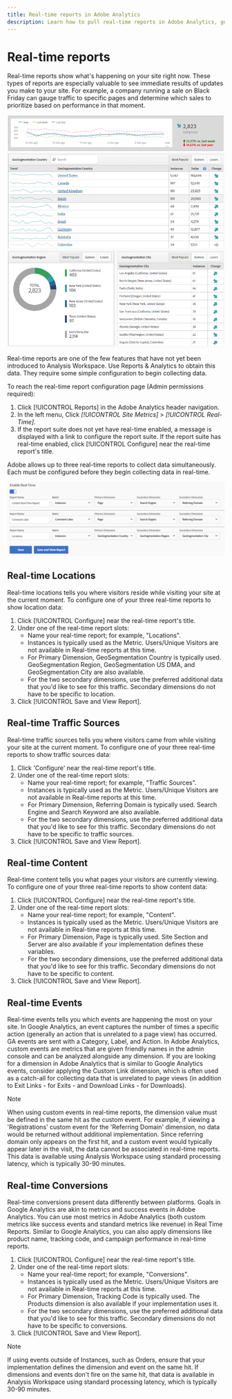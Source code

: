 ```yaml
---
title: Real-time reports in Adobe Analytics
description: Learn how to pull real-time reports in Adobe Analytics, geared towards users more familiar with Google Analytics.
---
```


# Real-time reports

Real-time reports show what's happening on your site right now. These types of reports are especially valuable to see immediate results of updates you make to your site. For example, a company running a sale on Black Friday can gauge traffic to specific pages and determine which sales to prioritize based on performance in that moment.

![Real-time report](/help/technotes/ga-to-aa/assets/realtime.png)

Real-time reports are one of the few features that have not yet been introduced to Analysis Workspace. Use Reports & Analytics to obtain this data. They require some simple configuration to begin collecting data.

To reach the real-time report configuration page (Admin permissions required):

1. Click [!UICONTROL Reports] in the Adobe Analytics header navigation.
2. In the left menu, Click *[!UICONTROL Site Metrics]* > *[!UICONTROL Real-Time]*.
3. If the report suite does not yet have real-time enabled, a message is displayed with a link to configure the report suite. If the report suite has real-time enabled, click [!UICONTROL Configure] near the real-time report's title.

Adobe allows up to three real-time reports to collect data simultaneously. Each must be configured before they begin collecting data in real-time.

![Real-time report configuration](/help/technotes/ga-to-aa/assets/realtime_config.png)

## Real-time Locations

Real-time locations tells you where visitors reside while visiting your site at the current moment. To configure one of your three real-time reports to show location data:

1. Click [!UICONTROL Configure] near the real-time report's title.
2. Under one of the real-time report slots:
   * Name your real-time report; for example, "Locations".
   * Instances is typically used as the Metric. Users/Unique Visitors are not available in Real-time reports at this time.
   * For Primary Dimension, GeoSegmentation Country is typically used. GeoSegmentation Region, GeoSegmentation US DMA, and GeoSegmentation City are also available.
   * For the two secondary dimensions, use the preferred additional data that you'd like to see for this traffic. Secondary dimensions do not have to be specific to location.
3. Click [!UICONTROL Save and View Report].

## Real-time Traffic Sources

Real-time traffic sources tells you where visitors came from while visiting your site at the current moment. To configure one of your three real-time reports to show traffic sources data:

1. Click 'Configure' near the real-time report's title.
2. Under one of the real-time report slots:
   * Name your real-time report; for example, "Traffic Sources".
   * Instances is typically used as the Metric. Users/Unique Visitors are not available in Real-time reports at this time.
   * For Primary Dimension, Referring Domain is typically used. Search Engine and Search Keyword are also available.
   * For the two secondary dimensions, use the preferred additional data that you'd like to see for this traffic. Secondary dimensions do not have to be specific to traffic sources.
3. Click [!UICONTROL Save and View Report].

## Real-time Content

Real-time content tells you what pages your visitors are currently viewing. To configure one of your three real-time reports to show content data:

1. Click [!UICONTROL Configure] near the real-time report's title.
2. Under one of the real-time report slots:
   * Name your real-time report; for example, "Content".
   * Instances is typically used as the Metric. Users/Unique Visitors are not available in Real-time reports at this time.
   * For Primary Dimension, Page is typically used. Site Section and Server are also available if your implementation defines these variables.
   * For the two secondary dimensions, use the preferred additional data that you'd like to see for this traffic. Secondary dimensions do not have to be specific to content.
3. Click [!UICONTROL Save and View Report].

## Real-time Events

Real-time events tells you which events are happening the most on your site. In Google Analytics, an event captures the number of times a specific action (generally an action that is unrelated to a page view) has occurred. GA events are sent with a Category, Label, and Action. In Adobe Analytics, custom events are metrics that are given friendly names in the admin console and can be analyzed alongside any dimension. If you are looking for a dimension in Adobe Analytics that is similar to Google Analytics events, consider applying the Custom Link dimension, which is often used as a catch-all for collecting data that is unrelated to page views (in addition to Exit Links - for Exits - and Download Links - for Downloads).

>[!NOTE]
>
>When using custom events in real-time reports, the dimension value must be defined in the same hit as the custom event. For example, if viewing a 'Registrations' custom event for the 'Referring Domain' dimension, no data would be returned without additional implementation. Since referring domain only appears on the first hit, and a custom event would typically appear later in the visit, the data cannot be associated in real-time reports. This data is available using Analysis Workspace using standard processing latency, which is typically 30-90 minutes.

## Real-time Conversions

Real-time conversions present data differently between platforms. Goals in Google Analytics are akin to metrics and success events in Adobe Analytics. You can use most metrics in Adobe Analytics (both custom metrics like success events and standard metrics like revenue) in Real Time Reports. Similar to Google Analytics, you can also apply dimensions like product name, tracking code, and campaign performance in real-time reports.

1. Click [!UICONTROL Configure] near the real-time report's title.
2. Under one of the real-time report slots:
   * Name your real-time report; for example, "Conversions".
   * Instances is typically used as the Metric. Users/Unique Visitors are not available in Real-time reports at this time.
   * For Primary Dimension, Tracking Code is typically used. The Products dimension is also available if your implementation uses it.
   * For the two secondary dimensions, use the preferred additional data that you'd like to see for this traffic. Secondary dimensions do not have to be specific to conversions.
3. Click [!UICONTROL Save and View Report].

>[!NOTE]
>
>If using events outside of Instances, such as Orders, ensure that your implementation defines the dimension and event on the same hit. If dimensions and events don't fire on the same hit, that data is available in Analysis Workspace using standard processing latency, which is typically 30-90 minutes.

